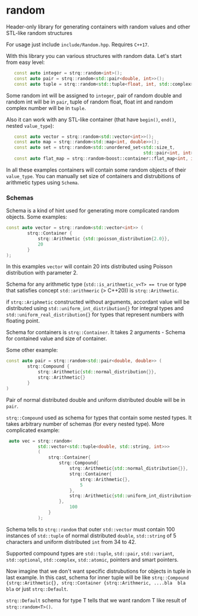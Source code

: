 # random
Header-only library for generating containers with random values and other STL-like random structures

For usage just include `include/Random.hpp`. Requires `C++17`.

With this library you can various structures with random data.
Let's start from easy level:
``` c++
   const auto integer = strq::random<int>();
   const auto pair = strq::random<std::pair<double, int>>();
   const auto tuple = strq::random<std::tuple<float, int, std::complex>>();
```
Some random int will be assigned to `integer`, pair of random double and random int will be in `pair`, tuple of random float, float int and random complex number will be in `tuple`.

Also it can work with any STL-like container (that have `begin()`, `end()`, nested `value_type`):
```c++
   const auto vector = strq::random<std::vector<int>>();
   const auto map = strq::random<std::map<int, double>>();
   const auto set = strq::random<std::unordered_set<std::size_t, 
                                                    std::pair<int, int>>>();
   const auto flat_map = strq::random<boost::container::flat_map<int, int>>();
```

In all these examples containers will contain some random objects of their `value_type`.
You can manually set size of containers and distrubitions of arithmetic types using `Schema`.

### Schemas

Schema is a kind of hint used for generating more complicated random objects. Some examples: 
```c++
const auto vector = strq::random<std::vector<int>> (
        strq::Container {
            strq::Arithmetic {std::poisson_distribution{2.0}},
            20
        } 
);
```
In this examples `vector` will contain 20 ints distributed using Poisson distribution with parameter 2.


Schema for any arithmetic type (`std::is_arithmetic_v<T> == true` or type that satisfies concept `std::arithmeric` (> C++20)) is `strq::Arithmetic`.

if `strq::Ariphmetic` сonstructed without arguments, accordant value will be distributed using `std::uniform_int_distribution{}` for integral types and `std::uniform_real_distribution{}` for types that represent numbers with floating point.

Schema for containers is `strq::Container`. It takes 2 arguments - Schema for contained value and size of container.

Some other example:
```c++
const auto pair = strq::random<std::pair<double, double>> (
        strq::Compound {
            strq::Arithmetic{std::normal_distribution{}},
            strq::Arithmetic{}
        }        
)
```
Pair of normal distributed double and uniform distributed double will be in `pair`.

`strq::Compound` used as schema for types that contain some nested types.
It takes arbitrary number of schemas (for every nested type).
More complicated example:
```c++
 auto vec = strq::random<
            std::vector<std::tuple<double, std::string, int>>>
            (
                strq::Container{
                    strq::Compound{
                        strq::Arithmetic{std::normal_distribution{}},
                        strq::Container{
                            strq::Arithmetic{},
                            5
                        },
                        strq::Arithmetic{std::uniform_int_distribution{34, 42}}
                    },
                        100
                }
            );
```
Schema tells to `strq::random` that outer `std::vector` must contain 100 instances of `std::tuple` of normal distributed `double`, `std::string` of 5 characters and uniform distributed `int` from 34 to 42.

Supported compound types are `std::tuple`, `std::pair`, `std::variant`, `std::optional`, `std::complex`, `std::atomic`, pointers and smart pointers.

Now imagine that we don't want specific distrubutions for objects in tuple in last example. 
In this cast, schema for inner tuple will be like `strq::Compound {strq::Arithmetic{}, strq::Container {strq::Arithmeric, ....bla  bla bla` or just `strq::Default`.

`strq::Default` schema for type T tells that we want random T like result of `strq::random<T>()`.

